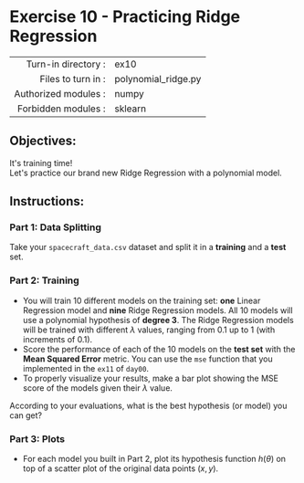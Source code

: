 # Exercise 10 - Practicing Ridge Regression

|                         |                     |
| -----------------------:| ------------------  |
|   Turn-in directory :   |  ex10               |
|   Files to turn in :    |  polynomial_ridge.py      |
|   Authorized modules :  |  numpy              |
|   Forbidden modules :   |  sklearn            |

## Objectives:  
It's training time!  
Let's practice our brand new Ridge Regression with a polynomial model.

## Instructions:

### Part 1: Data Splitting

Take your `spacecraft_data.csv` dataset and split it in a **training** and a **test** set.

### Part 2: Training
- You will train 10 different models on the training set: **one** Linear Regression model and **nine** Ridge Regression models. All 10 models will use a polynomial hypothesis of **degree 3**. The Ridge Regression models will be trained with different $\lambda$ values, ranging from 0.1 up to 1 (with increments of 0.1).
- Score the performance of each of the 10 models on the **test set** with the **Mean Squared Error** metric. You can use the `mse` function that you implemented in the `ex11` of `day00`.
- To properly visualize your results, make a bar plot showing the MSE score of the models given their $\lambda$ value.   

According to your evaluations, what is the best hypothesis (or model) you can get?

### Part 3: Plots
* For each model you built in Part 2, plot its hypothesis function $h(\theta)$ on top of a scatter plot of the original data points $(x,y)$. 
